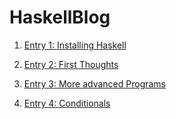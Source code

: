 # HaskellBlog

1. [Entry 1: Installing Haskell](/Entry1InstallingHaskell.md)

2. [Entry 2: First Thoughts](/Entry2FirstThoughts.md)

3. [Entry 3: More advanced Programs](/Entry3MoreAdvancedPrograms.md)

4. [Entry 4: Conditionals](/Entry4Conditionals.md)
